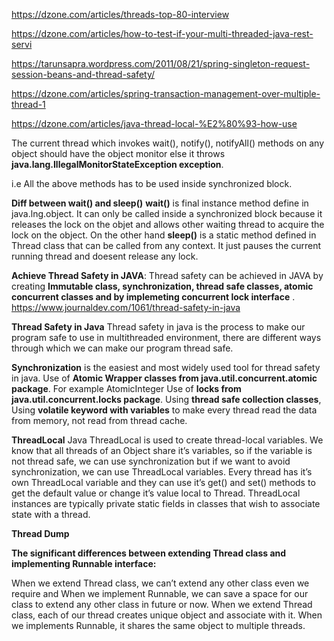 https://dzone.com/articles/threads-top-80-interview

https://dzone.com/articles/how-to-test-if-your-multi-threaded-java-rest-servi

https://tarunsapra.wordpress.com/2011/08/21/spring-singleton-request-session-beans-and-thread-safety/

https://dzone.com/articles/spring-transaction-management-over-multiple-thread-1

https://dzone.com/articles/java-thread-local-%E2%80%93-how-use

The current thread which invokes wait(), notify(), notifyAll() methods on any object should have the object monitor else it throws 
**java.lang.IllegalMonitorStateException exception**.

i.e All the above methods has to be used inside synchronized block.

**Diff between wait() and sleep()**
**wait()** is final instance method define in java.lng.object. It can only be called inside a synchronized block because it releases the lock on the objet and allows other waiting thread to acquire the lock on the object.
On the other hand **sleep()** is a static method defined in Thread class that can be called from any context. It just pauses the current running thread and doesent release any lock.

**Achieve Thread Safety in JAVA**:
Thread safety can be achieved in JAVA by creating **Immutable class, synchronization, thread safe classes, atomic concurrent classes and by implemeting concurrent lock interface** .  https://www.journaldev.com/1061/thread-safety-in-java

**Thread Safety in Java**
Thread safety in java is the process to make our program safe to use in multithreaded environment, there are different ways through which we can make our program thread safe.

**Synchronization** is the easiest and most widely used tool for thread safety in java.
Use of **Atomic Wrapper classes from java.util.concurrent.atomic package**. For example AtomicInteger
Use of **locks from java.util.concurrent.locks package**.
Using **thread safe collection classes**,
Using **volatile keyword with variables** to make every thread read the data from memory, not read from thread cache.

**ThreadLocal**
Java ThreadLocal is used to create thread-local variables. We know that all threads of an Object share it’s variables, so if the variable is not thread safe, we can use synchronization but if we want to avoid synchronization, we can use ThreadLocal variables.
Every thread has it’s own ThreadLocal variable and they can use it’s get() and set() methods to get the default value or change it’s value local to Thread. ThreadLocal instances are typically private static fields in classes that wish to associate state with a thread. 

**Thread Dump**



**The significant differences between extending Thread class and implementing Runnable interface:**

When we extend Thread class, we can’t extend any other class even we require and When we implement Runnable, we can save a space for our class to extend any other class in future or now.
When we extend Thread class, each of our thread creates unique object and associate with it. When we implements Runnable, it shares the same object to multiple threads.



